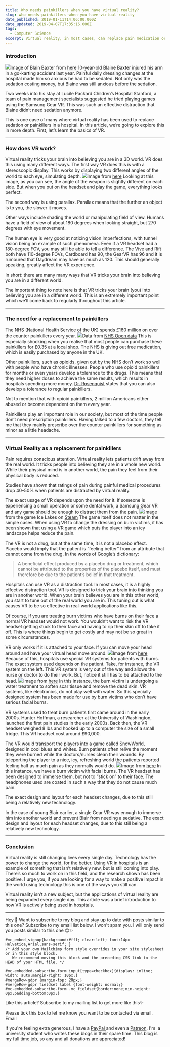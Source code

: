 ```yaml
---
title: Who needs painkillers when you have virtual reality?
slug: who-needs-painkillers-when-you-have-virtual-reality
date_published: 2019-01-11T14:06:00.000Z
date_updated: 2019-04-07T17:35:16.000Z
tags: 
  - Computer Science
excerpt: Virtual reality, in most cases, can replace pain medication or be used as a sedative.
---
```


### Introduction
![](https://cdn-images-1.medium.com/max/600/0*SJ2x3K8o0XiQNMPe.jpg)Image of Blain Baxter from [here](http://blainebaxterracing.com/news.html)
10-year-old Blaine Baxter injured his arm in a go-karting accident last year. Painful daily dressing changes at the hospital made him so anxious he had to be sedated. Not only was the sedation costing money, but Blaine was still anxious before the sedation.

Two weeks into his stay at Lucile Packard Children’s Hospital Stanford, a team of pain management specialists suggested he tried playing games using the Samsung Gear VR. This was such an effective distraction that Blaine didn’t need sedation anymore.

This is one case of many where virtual reality has been used to replace sedation or painkillers in a hospital. In this article, we’re going to explore this in more depth. First, let’s learn the basics of VR.

---

### How does VR work?

Virtual reality tricks your brain into believing you are in a 3D world. VR does this using many different ways. The first way VR does this is with a stereoscopic display. This works by displaying two different angles of the world to each eye, simulating depth.
![](https://cdn-images-1.medium.com/max/600/1*R-mYOmI3dibBe56I5bWOYA.png)Image from [here](https://www.androidauthority.com/virtual-reality-work-702049/)
Looking at this image, as you can see, the angle of the weapon is slightly different on each side. But when you put on the headset and play the game, everything looks perfect.

The second way is using parallax. Parallax means that the further an object is to you, the slower it moves.

Other ways include shading the world or manipulating field of view. Humans have a field of view of about 180 degrees when looking straight, but 270 degrees with eye movement.

The human eye is very good at noticing vision imperfections, with tunnel vision being an example of such phenomena. Even if a VR headset had a 180-degree FOV, you may still be able to tell a difference. The Vive and Rift both have 110-degree FOVs, Cardboard has 90, the GearVR has 96 and it is rumoured that Daydream may have as much as 120. This should generally speaking, greatly affect the VR experience.

In short: there are many many ways that VR tricks your brain into believing you are in a different world.

The important thing to note here is that VR tricks your brain (you) into believing you are in a different world. This is an extremely important point which we’ll come back to regularly throughout this article.

---

### The need for a replacement to painkillers

The NHS (National Health Service of the UK) spends £160 million on over the counter painkillers every year.
![](https://cdn-images-1.medium.com/max/600/1*iyx8nasjrVjw5noK9uOA5w.png)Data from [NHS Open data](http://opendata.nhs.uk/)
This is especially shocking when you realise that most people can purchase these painkillers for £0.35 at a local shop. The NHS is giving out free medication, which is easily purchased by anyone in the UK.

Other painkillers, such as opioids, given out by the NHS don’t work so well with people who have chronic illnesses. People who use opioid painkillers for months or even years develop a tolerance to the drugs. This means that they need higher doses to achieve the same results, which results in hospitals spending more money. [Dr. Rosenquist](https://health.clevelandclinic.org/6-myths-about-painkillers/) states that you can also develop a tolerance to regular painkillers.

Not to mention that with opioid painkillers, 2 million Americans either abused or become dependent on them every year.

Painkillers play an important role in our society, but most of the time people don’t need prescription painkillers. Having talked to a few doctors, they tell me that they mainly prescribe over the counter painkillers for something as minor as a little headache.

---

### Virtual Reality as a replacement for painkillers

Pain requires conscious attention. Virtual reality lets patients drift away from the real world. It tricks people into believing they are in a whole new world. While their physical mind is in another world, the pain they feel from their physical body is reduced.

Studies have shown that ratings of pain during painful medical procedures drop 40–50% when patients are distracted by virtual reality.

The exact usage of VR depends upon the need for it. If someone is experiencing a small operation or some dental work, a Samsung Gear VR and any game should be enough to distract them from the pain.
![](https://cdn-images-1.medium.com/max/600/1*ZZrEjKdwu74JM_MiYU8hwg.jpeg)Image from the game Ice Lakes on [Steam](https://store.steampowered.com/app/393430/Ice_Lakes/)
The game itself does not matter in the simple cases. When using VR to change the dressing on burn victims, it has been shown that using a VR game which puts the player into an icy landscape helps reduce the pain.

The VR is not a drug, but at the same time, it is not a placebo effect. Placebo would imply that the patient is “feeling better” from an attribute that cannot come from the drug. In the words of Google’s dictionary:

> A beneficial effect produced by a placebo drug or treatment, which cannot be attributed to the properties of the placebo itself, and must therefore be due to the patient’s belief in that treatment.

Hospitals can use VR as a distraction tool. In most cases, it is a highly effective distraction tool. VR is designed to trick your brain into thinking you are in another world. When your brain believes you are in this other world, you start to tune out of the real world you are in. This tuning out is what causes VR to be so effective in real-world applications like this.

Of course, if you are treating burn victims who have burns on their face a normal VR headset would not work. You wouldn’t want to risk the VR headset getting stuck to their face and having to rip their skin off to take it off. This is where things begin to get costly and may not be so great in some circumstances.

VR only works if it is attached to your face. If you can move your head around and have your virtual head move around.
![](https://cdn-images-1.medium.com/max/600/1*dSqIuMOk82mVd9mWfvRlvA.jpeg)Image from [here](https://www.wired.com/story/opioids-havent-solved-chronic-pain-maybe-virtual-reality-can/)
Because of this, hospitals use special VR systems for patients with burns. The exact system used depends on the patient. Take, for instance, the VR system on the left. This VR system is very out of the way and allows the nurse or doctor to do their work. But, notice it still has to be attached to the head.
![](https://cdn-images-1.medium.com/max/600/1*eJXoOQakKydCOBMOpK7hEg.jpeg)Image from [here](https://www.wired.com/story/opioids-havent-solved-chronic-pain-maybe-virtual-reality-can/)
In this instance, the burn victim is undergoing a water treatment to soften scar tissue and remove the dead skin. VR systems, like electronics, do not play well with water. So this specially designed system has been made for use by burn victims who don’t have serious facial burns.

VR systems used to treat burn patients first came around in the early 2000s. Hunter Hoffman, a researcher at the University of Washington, launched the first pain studies in the early 2000s. Back then, the VR headset weighed 8 lbs and hooked up to a computer the size of a small fridge. This VR headset cost around £90,000.

The VR would transport the players into a game called SnowWorld, designed in cool blues and whites. Burn patients often relive the moment they were burned while the doctors/nurses clean their wounds. By teleporting the player to a nice, icy, refreshing world the patients reported feeling half as much pain as they normally would do.
![](https://cdn-images-1.medium.com/max/600/1*bbKAlj-7OJiLyVrOzVhqpQ.jpeg)Image from [here](http://www.vrtherapynews.com/helping-you-with/virtual-reality-therapy-for-pain-management/)
In this instance, we have a burn victim with facial burns. The VR headset has been designed to immerse them, but not to “stick on” to their face. The headphones used are coated in such a way that they do not cause much pain.

The exact design and layout for each headset changes, due to this still being a relatively new technology.

In the case of young Blair earlier, a single Gear VR was enough to immerse him into another world and prevent Blair from needing a sedative. The exact design and layout for each headset changes, due to this still being a relatively new technology.

---

### Conclusion

Virtual reality is still changing lives every single day. Technology has the power to change the world, for the better. Using VR in hospitals is an example of something that isn’t relatively new, but is still coming into play. There’s so much to work on in this field, and the research shown has been positive. I urge you, if you are looking for a way to make a positive impact in the world using technology this is one of the ways you still can.

Virtual reality isn’t a new subject, but the applications of virtual reality are being expanded every single day. This article was a brief introduction to how VR is actively being used in hospitals.

---

Hey 👋 Want to subscribe to my blog and stay up to date with posts similar to this one? Subscribe to my email list below. I won't spam you. I will only send you posts similar to this one 😊✨

	#mc_embed_signup{background:#fff; clear:left; font:14px Helvetica,Arial,sans-serif; }
	/* Add your own Mailchimp form style overrides in your site stylesheet or in this style block.
	   We recommend moving this block and the preceding CSS link to the HEAD of your HTML file. */

	#mc-embedded-subscribe-form input[type=checkbox]{display: inline; width: auto;margin-right: 10px;}
	#mergeRow-gdpr {margin-top: 20px;}
	#mergeRow-gdpr fieldset label {font-weight: normal;}
	#mc-embedded-subscribe-form .mc_fieldset{border:none;min-height: 0px;padding-bottom:0px;}

Like this article? Subscribe to my mailing list to get more like this✨ 

Please tick this box to let me know you want to be contacted via email.
Email

If you're feeling extra generous, I have a [PayPal ](https://www.paypal.me/BrandonSkerritt) and even a [Patreon](https://www.patreon.com/user?u=15993188). I'm  a university student who writes these blogs in their spare time. This blog is my full time job, so any and all donations are appreciated!
